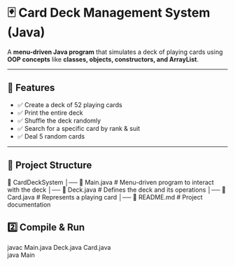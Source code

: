 # 🃏 Card Deck Management System (Java)

A **menu-driven Java program** that simulates a deck of playing cards using **OOP concepts** like **classes, objects, constructors, and ArrayList**.

---

## 🚀 Features

- ✅ Create a deck of 52 playing cards  
- ✅ Print the entire deck  
- ✅ Shuffle the deck randomly  
- ✅ Search for a specific card by rank & suit  
- ✅ Deal 5 random cards  

---

## 📂 Project Structure

📁 CardDeckSystem │── 📄 Main.java # Menu-driven program to interact with the deck
│── 📄 Deck.java # Defines the deck and its operations
│── 📄 Card.java # Represents a playing card
│── 📄 README.md # Project documentation

## 2️⃣ Compile & Run

javac Main.java Deck.java Card.java  
java Main  
